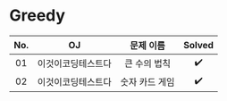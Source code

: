 # Greedy


|          No.          |        OJ        |        문제 이름         |        Solved         |
| :-----: |  :--------: |:---------------------: | :-----: |
| 01 | 이것이코딩테스트다 | 큰 수의 법칙 | ✔️ |
| 02 | 이것이코딩테스트다 | 숫자 카드 게임 | ✔️ |
